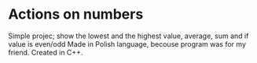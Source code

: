 # Actions on numbers
Simple projec; show the lowest and the highest value, average, sum and if value is even/odd
Made in Polish language, becouse program was for my friend.
Created in C++.

